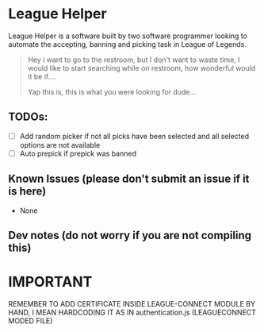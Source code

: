# League Helper

League Helper is a software built by two software programmer looking to automate the accepting, banning and picking task in League of Legends.

> Hey i want to go to the restroom, but I don't want to waste time, I would like to start searching while on restroom, how wonderful would it be if....
>
> Yap this is, this is what you were looking for dude...

## TODOs:

-   [ ] Add random picker if not all picks have been selected and all selected options are not available
-   [ ] Auto prepick if prepick was banned

## Known Issues (please don't submit an issue if it is here)

-   None

## Dev notes (do not worry if you are not compiling this)

# IMPORTANT

REMEMBER TO ADD CERTIFICATE INSIDE LEAGUE-CONNECT MODULE
BY HAND, I MEAN HARDCODING IT AS IN authentication.js (LEAGUECONNECT MODED FILE)
